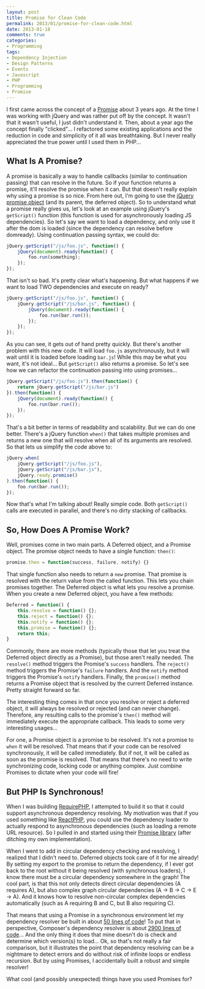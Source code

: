 ```yaml
---
layout: post
title: Promise for Clean Code
permalink: 2013/01/promise-for-clean-code.html
date: 2013-01-18
comments: true
categories:
- Programming
tags:
- Dependency Injection
- Design Patterns
- Events
- Javascript
- PHP
- Programming
- Promise
---
```


I first came across the concept of a [Promise](http://en.wikipedia.org/wiki/Futures_and_promises) about 3 years ago. At the time I was working with jQuery and was rather put off by the concept. It wasn't that it wasn't useful, I just didn't understand it. Then, about a year ago the concept finally "clicked"... I refactored some existing applications and the reduction in code and simplicity of it all was breathtaking. But I never really appreciated the true power until I used them in PHP...
<!--more-->

## What Is A Promise?


A promise is basically a way to handle callbacks (similar to continuation passing) that can resolve in the future. So if your function returns a promise, it'll resolve the promise when it can. But that doesn't really explain why using a promise is so nice. From here out, I'm going to use the [jQuery promise object](http://api.jquery.com/category/deferred-object/) (and its parent, the deferred object). So to understand what a promise really gives us, let's look at an example using jQuery's `getScript()` function (this function is used for asynchronously loading JS dependencies). So let's say we want to load a dependency, and only use it after the dom is loaded (since the dependency can resolve before domready). Using continuation passing syntax, we could do:

```javascript
jQuery.getScript("/js/foo.js", function() {
    jQuery(document).ready(function() {
        foo.run(something);
    });
});

```

That isn't so bad. It's pretty clear what's happening. But what happens if we want to load TWO dependencies and execute on ready?

```javascript
jQuery.getScript("/js/foo.js", function() {
    jQuery.getScript("/js/bar.js", function() {
        jQuery(document).ready(function() {
            foo.run(bar.run());
        });
    });
});

```

As you can see, it gets out of hand pretty quickly. But there's another problem with this new code. It will load `foo.js` asynchronously, but it will wait until it is loaded before loading `bar.js`! While this may be what you want, it's not ideal... But `getScript()` also returns a promise. So let's see how we can refactor the continuation passing into using promises...

```javascript
jQuery.getScript("/js/foo.js").then(function() {
    return jQuery.getScript("/js/bar.js")
}).then(function() {
    jQuery(document).ready(function() {
        foo.run(bar.run());
    });
});

```

That's a bit better in terms of readability and scalability. But we can do one better. There's a jQuery function `when()` that takes multiple promises and returns a new one that will resolve when all of its arguments are resolved. So that lets us simplify the code above to:

```javascript
jQuery.when(
    jQuery.getScript("/js/foo.js"),
    jQuery.getScript("/js/bar.js"),
    jQuery.ready.promise()
).then(function() {
    foo.run(bar.run());
});

```

Now that's what I'm talking about! Really simple code. Both `getScript()` calls are executed in parallel, and there's no dirty stacking of callbacks.
## So, How Does A Promise Work?


Well, promises come in two main parts. A Deferred object, and a Promise object. The promise object needs to have a single function: `then()`:

```javascript
promise.then = function(success, failure, notify) {}

```

That single function also needs to return a `new` promise. That promise is resolved with the return value from the called function. This lets you chain promises together.
The Deferred object is what lets you resolve a promise. When you create a new Deferred object, you have a few methods:

```javascript
Deferred = function() {
    this.resolve = function() {};
    this.reject = function() {};
    this.notify = function() {};
    this.promise = function() {};
    return this;
}

```

Commonly, there are more methods (typically those that let you treat the Deferred object directly as a Promise), but those aren't really needed. The `resolve()` method triggers the Promise's `success` handlers. The `reject()` method triggers the Promise's `failure` handlers. And the `notify` method triggers the Promise's `notify` handlers. Finally, the `promise()` method returns a Promise object that is resolved by the current Deferred instance. Pretty straight forward so far.

The interesting thing comes in that once you resolve or reject a deferred object, it will always be resolved or rejected (and can never change). Therefore, any resulting calls to the promise's `then()` method will immediately execute the appropriate callback. This leads to some very interesting usages...

For one, a Promise object is a promise to be resolved. It's not a promise to `when` it will be resolved. That means that if your code can be resolved synchronously, it will be called immediately. But if not, it will be called as soon as the promise is resolved. That means that there's no need to write synchronizing code, locking code or anything complex. Just combine Promises to dictate when your code will fire!

## But PHP Is Synchronous!


When I was building [RequirePHP](https://github.com/ircmaxell/RequirePHP), I attempted to build it so that it could support asynchronous dependency resolving. My motivation was that if you used something like [ReactPHP](https://github.com/reactphp/react), you could use the dependency loader to actually respond to asynchronous dependencies (such as loading a remote URL resource). So I pulled in and started using their [Promise library](https://github.com/reactphp/promise) (after ditching my own implementation).

When I went to add in circular dependency checking and resolving, I realized that I didn't need to. Deferred objects took care of it for me already! By setting my export to the promise to return the dependency, if I ever got back to the root without it being resolved (with synchronous loaders), I know there must be a circular dependency somewhere in the graph! The cool part, is that this not only detects direct circular dependencies (A requires A), but also complex graph circular dependencies (A -> B -> C -> E -> A). And it knows how to resolve non-circular complex dependencies automatically (such as A requiring B and C, but B also requiring C).

That means that using a Promise in a synchronous environment let my dependency resolver be built in about [50 lines of code](https://github.com/ircmaxell/RequirePHP/blob/master/lib/RequirePHP/AMD.php#L101)! To put that in perspective, Composer's dependency resolver is about [2900 lines of code](https://github.com/composer/composer)... And the only thing it does that mine doesn't do is check and determine which version(s) to load... Ok, so that's not really a fair comparison, but it illustrates the point that dependency resolving can be a nightmare to detect errors and do without risk of infinite loops or endless recursion. But by using Promises, I accidentally built a robust and simple resolver!

What cool (and possibly unexpected) things have you used Promises for?